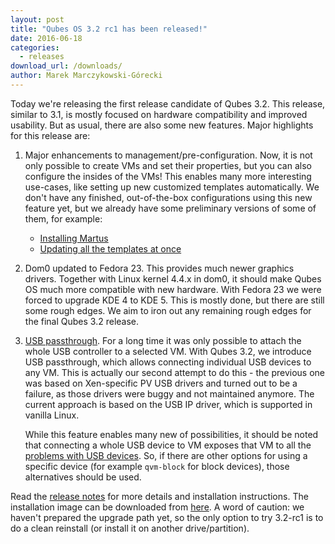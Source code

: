 ```yaml
---
layout: post
title: "Qubes OS 3.2 rc1 has been released!"
date: 2016-06-18
categories:
  - releases
download_url: /downloads/
author: Marek Marczykowski-Górecki
---
```

Today we're releasing the first release candidate of Qubes 3.2. This release,
similar to 3.1, is mostly focused on hardware compatibility and improved
usability. But as usual, there are also some new features.  Major highlights
for this release are:

1. Major enhancements to management/pre-configuration. Now, it is not only
   possible to create VMs and set their properties, but you can also configure
   the insides of the VMs! This enables many more interesting use-cases, like
   setting up new customized templates automatically. We don't have any
   finished, out-of-the-box configurations using this new feature yet, but we
   already have some preliminary versions of some of them, for example:

   * [Installing Martus][salt-martus]
   * [Updating all the templates at once][template-update]

2. Dom0 updated to Fedora 23. This provides much newer graphics drivers.
   Together with Linux kernel 4.4.x in dom0, it should make Qubes OS much more
   compatible with new hardware. With Fedora 23 we were forced to upgrade KDE 4
   to KDE 5. This is mostly done, but there are still some rough edges.  We aim
   to iron out any remaining rough edges for the final Qubes 3.2 release.

3. [USB passthrough][usb-passthrough]. For a long time it was only possible to
   attach the whole USB controller to a selected VM. With Qubes 3.2, we
   introduce USB passthrough, which allows connecting individual USB devices to
   any VM. This is actually our second attempt to do this - the previous one was
   based on Xen-specific PV USB drivers and turned out to be a failure, as those
   drivers were buggy and not maintained anymore. The current approach is based
   on the USB IP driver, which is supported in vanilla Linux.

   While this feature enables many new of possibilities, it should be noted that
   connecting a whole USB device to VM exposes that VM to all the [problems with
   USB devices][usb-challenges]. So, if there are other options for using a
   specific device (for example `qvm-block` for block devices), those
   alternatives should be used.

Read the [release notes][release-notes] for more details and installation
instructions. The installation image can be downloaded from [here][download].
A word of caution: we haven't prepared the upgrade path yet, so the only option
to try 3.2-rc1 is to do a clean reinstall (or install it on another
drive/partition).

[release-notes]: https://www.qubes-os.org/doc/releases/3.2/release-notes/
[download]: https://www.qubes-os.org/downloads/
[salt-martus]: https://gist.github.com/marmarek/29f9a4a1f3a7a457cf2b449ab0b0e2f4
[template-update]: https://groups.google.com/d/msg/qubes-users/UG1OiPXWrhs/LqYoSC2WBgAJ
[usb-passthrough]: https://www.qubes-os.org/doc/usb/#tocAnchor-1-1-5
[usb-challenges]: https://blog.invisiblethings.org/2011/05/31/usb-security-challenges.html
